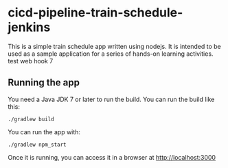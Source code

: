 # cicd-pipeline-train-schedule-jenkins

This is a simple train schedule app written using nodejs. It is intended to be used as a sample application for a series of hands-on learning activities. test web hook 7

## Running the app

You need a Java JDK 7 or later to run the build. You can run the build like this:

    ./gradlew build

You can run the app with:

    ./gradlew npm_start

Once it is running, you can access it in a browser at [http://localhost:3000](http://localhost:3000)
